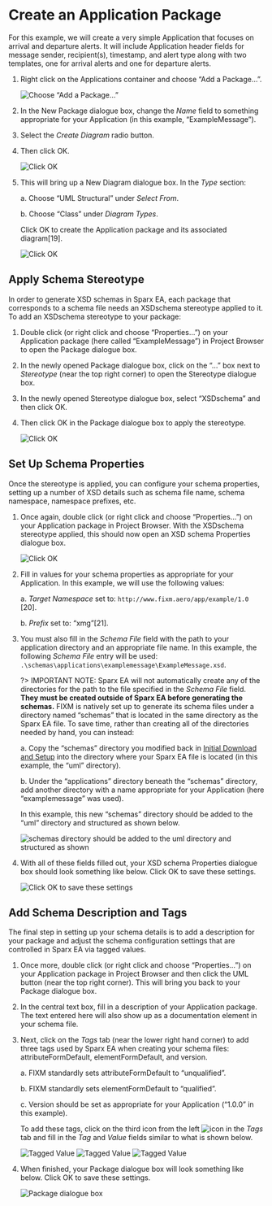 # Create an Application Package

For this example, we will create a very simple Application that focuses
on arrival and departure alerts. It will include Application header
fields for message sender, recipient(s), timestamp, and alert type along
with two templates, one for arrival alerts and one for departure alerts.

1. Right click on the Applications container and choose “Add a
    Package…”.

    ![Choose “Add a Package…”](..//media/image56.png "Choose “Add a Package…”")

2. In the New Package dialogue box, change the *Name* field to
    something appropriate for your Application (in this example,
    “ExampleMessage”).

3. Select the *Create Diagram* radio button.

4. Then click OK.

    ![Click OK](..//media/image57.png "Click OK")

5. This will bring up a New Diagram dialogue box. In the *Type* section:

    a.  Choose “UML Structural” under *Select From*.

    b.  Choose “Class” under *Diagram Types*.

    Click OK to create the Application package and its associated diagram[19].

    ![Click OK](..//media/image58.png "Click OK")

## Apply Schema Stereotype

In order to generate XSD schemas in Sparx EA, each package that
corresponds to a schema file needs an XSDschema stereotype applied to
it. To add an XSDschema stereotype to your package:

1. Double click (or right click and choose “Properties…”) on your
    Application package (here called “ExampleMessage”) in Project
    Browser to open the Package dialogue box.

2. In the newly opened Package dialogue box, click on the “…” box next
    to *Stereotype* (near the top right corner) to open the Stereotype
    dialogue box.

3. In the newly opened Stereotype dialogue box, select “XSDschema” and
    then click OK.

4. Then click OK in the Package dialogue box to apply the stereotype.

    ![Click OK](..//media/image59.png "Click OK")

## Set Up Schema Properties

Once the stereotype is applied, you can configure your schema
properties, setting up a number of XSD details such as schema file name,
schema namespace, namespace prefixes, etc.

1. Once again, double click (or right click and choose “Properties…”)
    on your Application package in Project Browser. With the XSDschema
    stereotype applied, this should now open an XSD schema Properties
    dialogue box.

    ![Click OK](..//media/image60.png "Click OK")

2. Fill in values for your schema properties as appropriate for your
    Application. In this example, we will use the following values:

    a. *Target Namespace* set to: `http://www.fixm.aero/app/example/1.0` [20].

    b. *Prefix* set to: “xmg”[21].

3. You must also fill in the *Schema File* field with the path to your
    application directory and an appropriate file name. In this example,
    the following *Schema File* entry will be used:
    `.\schemas\applications\examplemessage\ExampleMessage.xsd`.

   ?> IMPORTANT NOTE: Sparx EA will not automatically create any of
   the directories for the path to the file specified in the *Schema
   File* field. **They must be created outside of Sparx EA before
   generating the schemas.** FIXM is natively set up to generate its
   schema files under a directory named “schemas” that is located in the
   same directory as the Sparx EA file. To save time, rather than
   creating all of the directories needed by hand, you can instead:

    a. Copy the “schemas” directory you modified back in [Initial Download
    and Setup](#initial-download-and-setup) into the directory where
    your Sparx EA file is located (in this example, the “uml”
    directory).

    b. Under the “applications” directory beneath the “schemas” directory,
    add another directory with a name appropriate for your Application
    (here “examplemessage” was used).

    In this example, this new “schemas” directory should be added to the
    “uml” directory and structured as shown below.

    ![`schemas` directory should be added to the `uml` directory and structured as shown](..//media/image61.png "`schemas` directory should be added to the `uml` directory and structured as shown")

4. With all of these fields filled out, your XSD schema Properties
    dialogue box should look something like below. Click OK to save
    these settings.

    ![Click OK to save these settings](..//media/image61.png "Click OK to save these settings")

## Add Schema Description and Tags

The final step in setting up your schema details is to add a description
for your package and adjust the schema configuration settings that are
controlled in Sparx EA via tagged values.

1. Once more, double click (or right click and choose “Properties…”) on
    your Application package in Project Browser and then click the UML
    button (near the top right corner). This will bring you back to your
    Package dialogue box.

2. In the central text box, fill in a description of your Application
    package. The text entered here will also show up as a documentation
    element in your schema file.

3. Next, click on the *Tags* tab (near the lower right hand corner) to
    add three tags used by Sparx EA when creating your schema files:
    attributeFormDefault, elementFormDefault, and version.

    a. FIXM standardly sets attributeFormDefault to “unqualified”.

    b. FIXM standardly sets elementFormDefault to “qualified”.

    c. Version should be set as appropriate for your Application
        (“1.0.0” in this example).

    To add these tags, click on the third icon from the left ![icon](..//media/image63.png ':size=8%') in the *Tags* tab and fill in the *Tag* and *Value* fields similar to
    what is shown below.

    ![Tagged Value](..//media/image64.png)
    ![Tagged Value](..//media/image65.png)
    ![Tagged Value](..//media/image66.png)

4. When finished, your Package dialogue box will look something like
    below. Click OK to save these settings.

    ![Package dialogue box](..//media/image67.png)

